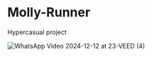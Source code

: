 # Molly-Runner
 Hypercasual project

![WhatsApp Video 2024-12-12 at 23-VEED (4)](https://github.com/user-attachments/assets/356b9bec-62b2-44f1-a94b-60ec7811700c)
